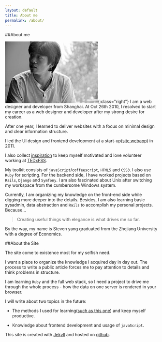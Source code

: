 ```yaml
---
layout: default
title: About me
permalink: /about/
---
```

##About me

  ![self-potrait](/images/me.jpg){:class="right"}
  I am a web designer and developer from Shanghai. At Oct 26th 2010, I resolved to start my career as a web designer and developer after my strong desire for creation.

  After one year, I learned to deliver websites with a focus on minimal design and clear information structure.

  I led the UI design and frontend development at a start-up([site](http://ele.me/at/entry/1),[webapp](http://ele.me/napos.php)) in 2011.

  I also collect [inspiration](http://quote.yangchenyun.com) to keep myself motivated and love volunteer working at [TEDxFSS](http://tedxfivestarsquare.com).

  My toolkit consists of `javaScript`/`coffeescript`, `HTML5` and `CSS3`. I also use `Ruby` for scripting. For the backend side, I have worked projects based on `Rails`, `Django` and `Symfony`. I am also fascinated about Unix after switching my workspace from the cumbersome Windows system.

  Currently, I am organizing my knowledge on the front-end side while digging more deeper into the details. Besides, I am also learning basic sysadmin, data abstraction and `Rails` to accomplish my personal projects. Because...

  >Creating useful things with elegance is what drives me so far.

  By the way, my name is Steven yang graduated from the Zhejiang University with a degree of Economics.

##About the Site

  The site come to existence most for my selfish need.

  I want a place to organize the knowledge I acquired day in day out. The process to write a public article forces me to pay attention to details and think problems in structure.

  I am learning `Ruby` and the full web stack, so I need a project to drive me through the whole process - how the data on one server is rendered in your browser.

  I will write about two topics in the future:

  * The methods I used for learning([such as this one](http://http://ge.tt/3XTYjJg)) and keep myself productive.

  * Knowledge about frontend development and usage of `javaScript`.

  This site is created with [Jekyll](http://github.com/mojombo/jekyll) and hosted on [github](http://github.com).
